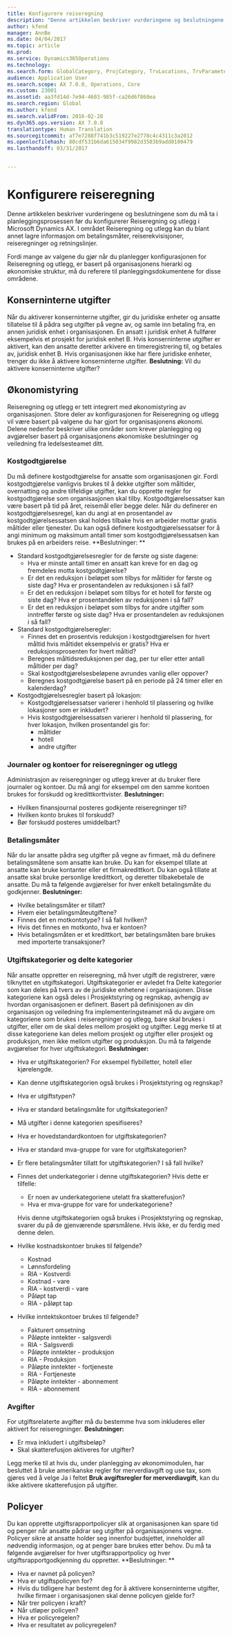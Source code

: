 ```yaml
---
title: Konfigurere reiseregning
description: "Denne artikkelen beskriver vurderingene og beslutningene som du må ta i planleggingsprosessen før du konfigurerer Reiseregning og utlegg i Microsoft Dynamics AX. I området Reiseregning og utlegg kan du blant annet lagre informasjon om betalingsmåter, reiserekvisisjoner, reiseregninger og retningslinjer."
author: kfend
manager: AnnBe
ms.date: 04/04/2017
ms.topic: article
ms.prod: 
ms.service: Dynamics365Operations
ms.technology: 
ms.search.form: GlobalCategory, ProjCategory, TrvLocations, TrvParameters, TrvPaymethod, TrvPerDiems
audience: Application User
ms.search.scope: AX 7.0.0, Operations, Core
ms.custom: 23001
ms.assetid: aa3fd14d-7e94-4603-985f-ca26d6f860ea
ms.search.region: Global
ms.author: kfend
ms.search.validFrom: 2016-02-28
ms.dyn365.ops.version: AX 7.0.0
translationtype: Human Translation
ms.sourcegitcommit: af7e7288f741b3c519227e2778c4c4311c3a2012
ms.openlocfilehash: 88cdf531b6da615034f9982d3503b9add0100479
ms.lasthandoff: 03/31/2017


---
```


# <a name="configure-expense-management"></a>Konfigurere reiseregning

Denne artikkelen beskriver vurderingene og beslutningene som du må ta i planleggingsprosessen før du konfigurerer Reiseregning og utlegg i Microsoft Dynamics AX. I området Reiseregning og utlegg kan du blant annet lagre informasjon om betalingsmåter, reiserekvisisjoner, reiseregninger og retningslinjer. 

Fordi mange av valgene du gjør når du planlegger konfigurasjonen for Reiseregning og utlegg, er basert på organisasjonens hierarki og økonomiske struktur, må du referere til planleggingsdokumentene for disse områdene.

## <a name="intercompany-expenses"></a>Konserninterne utgifter
Når du aktiverer konserninterne utgifter, gir du juridiske enheter og ansatte tillatelse til å pådra seg utgifter på vegne av, og samle inn betaling fra, en annen juridisk enhet i organisasjonen. En ansatt i juridisk enhet A fullfører eksempelvis et prosjekt for juridisk enhet B. Hvis konserninterne utgifter er aktivert, kan den ansatte deretter arkivere en timeregistrering til, og betales av, juridisk enhet B. Hvis organisasjonen ikke har flere juridiske enheter, trenger du ikke å aktivere konserninterne utgifter. **Beslutning:** Vil du aktivere konserninterne utgifter?

## <a name="financial-management"></a>Økonomistyring
Reiseregning og utlegg er tett integrert med økonomistyring av organisasjonen. Store deler av konfigurasjonen for Reiseregning og utlegg vil være basert på valgene du har gjort for organisasjonens økonomi. Delene nedenfor beskriver ulike områder som krever planlegging og avgjørelser basert på organisasjonens økonomiske beslutninger og veiledning fra ledelsesteamet ditt.

### <a name="per-diems"></a>Kostgodtgjørelse

Du må definere kostgodtgjørelse for ansatte som organisasjonen gir. Fordi kostgodtgjørelse vanligvis brukes til å dekke utgifter som måltider, overnatting og andre tilfeldige utgifter, kan du opprette regler for kostgodtgjørelse som organisasjonen skal tilby. Kostgodtgjørelsessatser kan være basert på tid på året, reisemål eller begge deler. Når du definerer en kostgodtgjørelsesregel, kan du angi at en prosentandel av kostgodtgjørelsessatsen skal holdes tilbake hvis en arbeider mottar gratis måltider eller tjenester. Du kan også definere kostgodtgjørelsessatser for å angi minimum og maksimum antall timer som kostgodtgjørelsessatsen kan brukes på en arbeiders reise. **Beslutninger: **

-   Standard kostgodtgjørelsesregler for de første og siste dagene:
    -   Hva er minste antall timer en ansatt kan kreve for en dag og fremdeles motta kostgodtgjørelse?
    -   Er det en reduksjon i beløpet som tilbys for måltider for første og siste dag? Hva er prosentandelen av reduksjonen i så fall?
    -   Er det en reduksjon i beløpet som tilbys for et hotell for første og siste dag? Hva er prosentandelen av reduksjonen i så fall?
    -   Er det en reduksjon i beløpet som tilbys for andre utgifter som inntreffer første og siste dag? Hva er prosentandelen av reduksjonen i så fall?
-   Standard kostgodtgjørelseregler:
    -   Finnes det en prosentvis reduksjon i kostgodtgjørelsen for hvert måltid hvis måltidet eksempelvis er gratis? Hva er reduksjonsprosenten for hvert måltid?
    -   Beregnes måltidsreduksjonen per dag, per tur eller etter antall måltider per dag?
    -   Skal kostgodtgjørelsesbeløpene avrundes vanlig eller oppover?
    -   Beregnes kostgodtgjørelse basert på en periode på 24 timer eller en kalenderdag?
-   Kostgodtgjørelsesregler basert på lokasjon:
    -   Kostgodtgjørelsessatser varierer i henhold til plassering og hvilke lokasjoner som er inkludert?
    -   Hvis kostgodtgjørelsessatsen varierer i henhold til plassering, for hver lokasjon, hvilken prosentandel gis for:
        -   måltider
        -   hotell
        -   andre utgifter

### <a name="expense-management-journals-and-accounts"></a>Journaler og kontoer for reiseregninger og utlegg

Administrasjon av reiseregninger og utlegg krever at du bruker flere journaler og kontoer. Du må angi for eksempel om den samme kontoen brukes for forskudd og kredittkorttvister. **Beslutninger:**

-   Hvilken finansjournal posteres godkjente reiseregninger til?
-   Hvilken konto brukes til forskudd?
-   Bør forskudd posteres umiddelbart?

### <a name="payment-methods"></a>Betalingsmåter

Når du lar ansatte pådra seg utgifter på vegne av firmaet, må du definere betalingsmåtene som ansatte kan bruke. Du kan for eksempel tillate at ansatte kan bruke kontanter eller et firmakredittkort. Du kan også tillate at ansatte skal bruke personlige kredittkort, og deretter tilbakebetale de ansatte. Du må ta følgende avgjørelser for hver enkelt betalingsmåte du godkjenner. **Beslutninger:**

-   Hvilke betalingsmåter er tillatt?
-   Hvem eier betalingsmåteutgiftene?
-   Finnes det en motkontotype? I så fall hvilken?
-   Hvis det finnes en motkonto, hva er kontoen?
-   Hvis betalingsmåten er et kredittkort, bør betalingsmåten bare brukes med importerte transaksjoner?

### <a name="expense-categories-and-shared-categories"></a>Utgiftskategorier og delte kategorier

Når ansatte oppretter en reiseregning, må hver utgift de registrerer, være tilknyttet en utgiftskategori. Utgiftskategorier er avledet fra Delte kategorier som kan deles på tvers av de juridiske enhetene i organisasjonen. Disse kategoriene kan også deles i Prosjektstyring og regnskap, avhengig av hvordan organisasjonen er definert. Basert på definisjonen av din organisasjon og veiledning fra implementeringsteamet må du avgjøre om kategoriene som brukes i reiseregninger og utlegg, bare skal brukes i utgifter, eller om de skal deles mellom prosjekt og utgifter. Legg merke til at disse kategoriene kan deles mellom prosjekt og utgifter eller prosjekt og produksjon, men ikke mellom utgifter og produksjon. Du må ta følgende avgjørelser for hver utgiftskategori. **Beslutninger:**

-   Hva er utgiftskategorien? For eksempel flybilletter, hotell eller kjørelengde.
-   Kan denne utgiftskategorien også brukes i Prosjektstyring og regnskap?
-   Hva er utgiftstypen?
-   Hva er standard betalingsmåte for utgiftskategorien?
-   Må utgifter i denne kategorien spesifiseres?
-   Hva er hovedstandardkontoen for utgiftskategorien?
-   Hva er standard mva-gruppe for vare for utgiftskategorien?
-   Er flere betalingsmåter tillatt for utgiftskategorien? I så fall hvilke?
-   Finnes det underkategorier i denne utgiftskategorien? Hvis dette er tilfelle:
    -   Er noen av underkategoriene utelatt fra skatterefusjon?
    -   Hva er mva-gruppe for vare for underkategoriene?

    Hvis denne utgiftskategorien også brukes i Prosjektstyring og regnskap, svarer du på de gjenværende spørsmålene. Hvis ikke, er du ferdig med denne delen.
-   Hvilke kostnadskontoer brukes til følgende?
    -   Kostnad
    -   Lønnsfordeling
    -   RIA - Kostverdi
    -   Kostnad - vare
    -   RIA - kostverdi - vare
    -   Påløpt tap
    -   RIA - påløpt tap
-   Hvilke inntektskontoer brukes til følgende?
    -   Fakturert omsetning
    -   Påløpte inntekter - salgsverdi
    -   RIA - Salgsverdi
    -   Påløpte inntekter - produksjon
    -   RIA - Produksjon
    -   Påløpte inntekter - fortjeneste
    -   RIA - Fortjeneste
    -   Påløpte inntekter - abonnement
    -   RIA - abonnement

 

### <a name="taxes"></a>Avgifter

For utgiftsrelaterte avgifter må du bestemme hva som inkluderes eller aktivert for reiseregninger. **Beslutninger:**

-   Er mva inkludert i utgiftsbeløp?
-   Skal skatterefusjon aktiveres for utgifter?

Legg merke til at hvis du, under planlegging av økonomimodulen, har besluttet å bruke amerikanske regler for merverdiavgift og use tax, som gjøres ved å velge Ja i feltet **Bruk avgiftsregler for merverdiavgift**, kan du ikke aktivere skatterefusjon på utgifter.

## <a name="policies"></a>Policyer
Du kan opprette utgiftsrapportpolicyer slik at organisasjonen kan spare tid og penger når ansatte pådrar seg utgifter på organisasjonens vegne. Policyer sikre at ansatte holder seg innenfor budsjettet, inneholder all nødvendig informasjon, og at penger bare brukes etter behov. Du må ta følgende avgjørelser for hver utgiftsrapportpolicy og hver utgiftsrapportgodkjenning du oppretter. **Beslutninger: **

-   Hva er navnet på policyen?
-   Hva er utgiftspolicyen for?
-   Hvis du tidligere har bestemt deg for å aktivere konserninterne utgifter, hvilke firmaer i organisasjonen skal denne policyen gjelde for?
-   Når trer policyen i kraft?
-   Når utløper policyen?
-   Hva er policyregelen?
-   Hva er resultatet av policyregelen?



